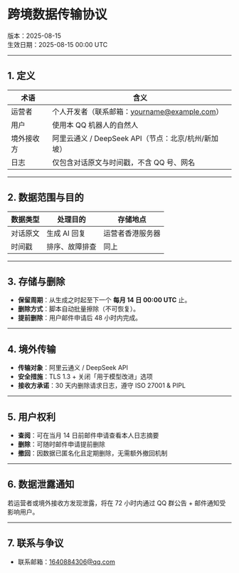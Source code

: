 # 跨境数据传输协议
版本：2025-08-15  
生效日期：2025-08-15 00:00 UTC

---

## 1. 定义
| 术语 | 含义 |
|---|---|
| 运营者 | 个人开发者（联系邮箱：yourname@example.com） |
| 用户 | 使用本 QQ 机器人的自然人 |
| 境外接收方 | 阿里云通义 / DeepSeek API（节点：北京/杭州/新加坡） |
| 日志 | 仅包含对话原文与时间戳，不含 QQ 号、网名 |

---

## 2. 数据范围与目的
| 数据类型 | 处理目的 | 存储地点 |
|---|---|---|
| 对话原文 | 生成 AI 回复 | 运营者香港服务器 |
| 时间戳 | 排序、故障排查 | 同上 |

---

## 3. 存储与删除
- **保留周期**：从生成之时起至下一个 **每月 14 日 00:00 UTC** 止。  
- **删除方式**：脚本自动批量擦除（不可恢复）。  
- **提前删除**：用户邮件申请后 48 小时内完成。  

---

## 4. 境外传输
- **传输对象**：阿里云通义 / DeepSeek API  
- **安全措施**：TLS 1.3 + 关闭「用于模型改进」选项  
- **接收方承诺**：30 天内删除请求日志，遵守 ISO 27001 & PIPL

---

## 5. 用户权利
- **查阅**：可在当月 14 日前邮件申请查看本人日志摘要  
- **删除**：可随时邮件申请提前删除  
- **撤回**：因数据已匿名化且定期删除，无需额外撤回机制

---

## 6. 数据泄露通知
若运营者或境外接收方发现泄露，将在 72 小时内通过 QQ 群公告 + 邮件通知受影响用户。

---

## 7. 联系与争议
- 联系邮箱：1640884306@qq.com
